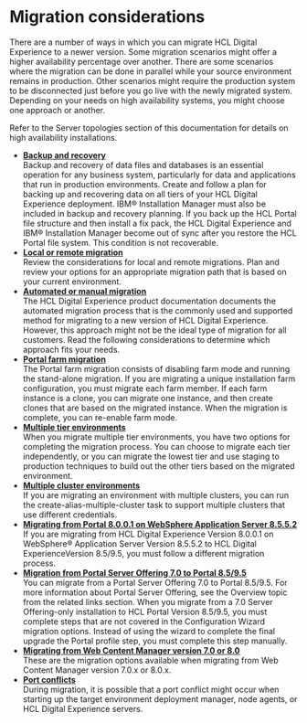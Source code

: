# Migration considerations

There are a number of ways in which you can migrate HCL Digital Experience to a newer version. Some migration scenarios might offer a higher availability percentage over another. There are some scenarios where the migration can be done in parallel while your source environment remains in production. Other scenarios might require the production system to be disconnected just before you go live with the newly migrated system. Depending on your needs on high availability systems, you might choose one approach or another.

Refer to the Server topologies section of this documentation for details on high availability installations.

-   **[Backup and recovery](mig_plan_backup_and_recovery.md)**  
Backup and recovery of data files and databases is an essential operation for any business system, particularly for data and applications that run in production environments. Create and follow a plan for backing up and recovering data on all tiers of your HCL Digital Experience deployment. IBM® Installation Manager must also be included in backup and recovery planning. If you back up the HCL Portal file structure and then install a fix pack, the HCL Digital Experience and IBM® Installation Manager become out of sync after you restore the HCL Portal file system. This condition is not recoverable.
-   **[Local or remote migration](mig_localvremote.md)**  
Review the considerations for local and remote migrations. Plan and review your options for an appropriate migration path that is based on your current environment.
-   **[Automated or manual migration](mig_consider_avm.md)**  
The HCL Digital Experience product documentation documents the automated migration process that is the commonly used and supported method for migrating to a new version of HCL Digital Experience. However, this approach might not be the ideal type of migration for all customers. Read the following considerations to determine which approach fits your needs.
-   **[Portal farm migration](mig_plan_portal_farm.md)**  
The Portal farm migration consists of disabling farm mode and running the stand-alone migration. If you are migrating a unique installation farm configuration, you must migrate each farm member. If each farm instance is a clone, you can migrate one instance, and then create clones that are based on the migrated instance. When the migration is complete, you can re-enable farm mode.
-   **[Multiple tier environments](mig_multiple_envs.md)**  
When you migrate multiple tier environments, you have two options for completing the migration process. You can choose to migrate each tier independently, or you can migrate the lowest tier and use staging to production techniques to build out the other tiers based on the migrated environment.
-   **[Multiple cluster environments](mig_plan_clusters.md)**  
If you are migrating an environment with multiple clusters, you can run the create-alias-multiple-cluster task to support multiple clusters that use different credentials.
-   **[Migrating from Portal 8.0.0.1 on WebSphere Application Server 8.5.5.2](../migration_consideration/migrating_portal8001_WAS8552/index.md)**  
If you are migrating from HCL Digital Experience Version 8.0.0.1 on WebSphere® Application Server Version 8.5.5.2 to HCL Digital ExperienceVersion 8.5/9.5, you must follow a different migration process.
-   **[Migration from Portal Server Offering 7.0 to Portal 8.5/9.5](mig_consider_7serveronly.md)**  
You can migrate from a Portal Server Offering 7.0 to Portal 8.5/9.5. For more information about Portal Server Offering, see the Overview topic from the related links section. When you migrate from a 7.0 Server Offering-only installation to HCL Portal Version 8.5/9.5, you must complete steps that are not covered in the Configuration Wizard migration options. Instead of using the wizard to complete the final upgrade the Portal profile step, you must complete this step manually.
-   **[Migrating from Web Content Manager version 7.0 or 8.0](../migration_consideration/migrating_wcm_70_80/index.md)**  
These are the migration options available when migrating from Web Content Manager version 7.0.x or 8.0.x.
-   **[Port conflicts](mig_plan_port_conflicts.md#)**  
During migration, it is possible that a port conflict might occur when starting up the target environment deployment manager, node agents, or HCL Digital Experience servers.


